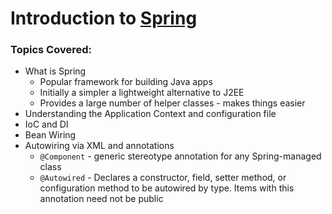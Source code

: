 # Introduction to [Spring](www.spring.io) 

### Topics Covered:
* What is Spring
    * Popular framework for building Java apps
    * Initially a simpler a lightweight alternative to J2EE
    * Provides a large number of helper classes - makes things easier
* Understanding the Application Context and configuration file
* IoC and DI
* Bean Wiring 
* Autowiring via XML and annotations
    * `@Component` - generic stereotype annotation for any Spring-managed class
    * `@Autowired` - Declares a constructor, field, setter method, or configuration method to be autowired by type. Items with this annotation need not be public
    
